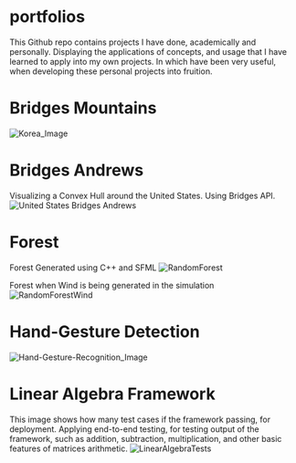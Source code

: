 # portfolios
This Github repo contains projects I have done, academically and personally. Displaying the applications of concepts, and usage that I have learned to apply into my own projects. In which have been very useful, when developing these personal projects into fruition.

# Bridges Mountains
![Korea_Image](https://user-images.githubusercontent.com/56617292/189498470-ebfbcb92-89c3-436f-955d-85f439125f65.png)

# Bridges Andrews
Visualizing a Convex Hull around the United States. Using Bridges API.
![United States Bridges Andrews](https://user-images.githubusercontent.com/56617292/189498560-07fe1bec-f1a5-4e9c-8302-232eac9836f4.png)

# Forest
Forest Generated using C++ and SFML
![RandomForest](https://user-images.githubusercontent.com/56617292/189498995-8707cca9-f318-4427-b26a-abaa1bbc9823.png)

Forest when Wind is being generated in the simulation
![RandomForestWind](https://user-images.githubusercontent.com/56617292/189499041-1a76a3a3-6063-4d45-ae9e-ac1fc99b70f9.png)

# Hand-Gesture Detection
![Hand-Gesture-Recognition_Image](https://user-images.githubusercontent.com/56617292/189499141-62c6bb51-c6db-42e3-943a-c307299a75ee.png)

# Linear Algebra Framework
This image shows how many test cases if the framework passing, for deployment.
Applying end-to-end testing, for testing output of the framework, such as addition, subtraction, multiplication, and other basic features of matrices arithmetic.
![LinearAlgebraTests](https://user-images.githubusercontent.com/56617292/189499266-063e316d-35ba-4250-bb91-f9f78a9379d6.png)
